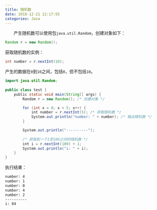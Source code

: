 ```yaml
---
title: 随机数
date: 2018-12-21 12:17:55
categories: Java
---
```

&emsp;&emsp;产生随机数可以使用包`java.util.Random`，创建对象如下：

``` java
Random r = new Random();
```

获取随机数的实例：

``` java
int number = r.nextInt(10);
```

产生的数据在`0`到`10`之间，包括`0`，但不包括`10`。

``` java
import java.util.Random;
​
public class test {
    public static void main(String[] args) {
        Random r = new Random(); /* 创建对象 */

        for (int x = 0; x < 5; x++) {
            int number = r.nextInt(5); /* 获取随机数 */
            System.out.println("number: " + number); /* 输出随机数 */
        }

        System.out.println("----------");
​
        /* 获取到一个1至100之间的随机数 */
        int i = r.nextInt(100) + 1;
        System.out.println("i: " + i);
    }
}
```

执行结果：

``` bash
number: 4
number: 1
number: 0
number: 4
number: 2
----------
i: 84
```